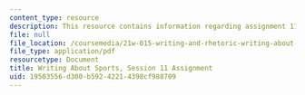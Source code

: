 ```yaml
---
content_type: resource
description: This resource contains information regarding assignment 11.
file: null
file_location: /coursemedia/21w-015-writing-and-rhetoric-writing-about-sports-fall-2013/19503556d300b59242214398cf988709_MIT21W_015F13_Assignment11.pdf
file_type: application/pdf
resourcetype: Document
title: Writing About Sports, Session 11 Assignment
uid: 19503556-d300-b592-4221-4398cf988709
---
```


